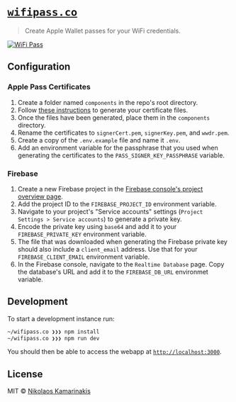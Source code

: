 # [`wifipass.co`](https://wifipass.co)

> Create Apple Wallet passes for your WiFi credentials.

[![WiFi Pass](https://k4m4.dev/static/images/wifipass/readme-screenshot.png)](https://wifipass.co)

## Configuration

### Apple Pass Certificates

1. Create a folder named `components` in the repo's root directory.
1. Follow [these instructions](https://github.com/alexandercerutti/passkit-generator#certificates) to generate your certificate files.
1. Once the files have been generated, place them in the `components` directory.
1. Rename the certificates to `signerCert.pem`, `signerKey.pem`, and `wwdr.pem`.
1. Create a copy of the `.env.example` file and name it `.env`.
1. Add an environment variable for the passphrase that you used when generating the certificates to the `PASS_SIGNER_KEY_PASSPHRASE` variable.

### Firebase

1. Create a new Firebase project in the [Firebase console's project overview page](https://console.firebase.google.com/).
1. Add the project ID to the `FIREBASE_PROJECT_ID` environment variable.
1. Navigate to your project's "Service accounts" settings (`Project Settings > Service accounts`) to generate a private key.
1. Encode the private key using `base64` and add it to your `FIREBASE_PRIVATE_KEY` environment variable.
1. The file that was downloaded when generating the Firebase private key should also include a `client_email` address. Use that for your `FIREBASE_CLIENT_EMAIL` environment variable.
1. In the Firebase console, navigate to the `Realtime Database` page. Copy the database's URL and add it to the `FIREBASE_DB_URL` environmet variable.

## Development

To start a development instance run:

```bash
~/wifipass.co ❯❯❯ npm install
~/wifipass.co ❯❯❯ npm run dev
```

You should then be able to access the webapp at [`http://localhost:3000`](http://localhost:3000).

## License

MIT © [Nikolaos Kamarinakis](https://k4m4.dev/)
